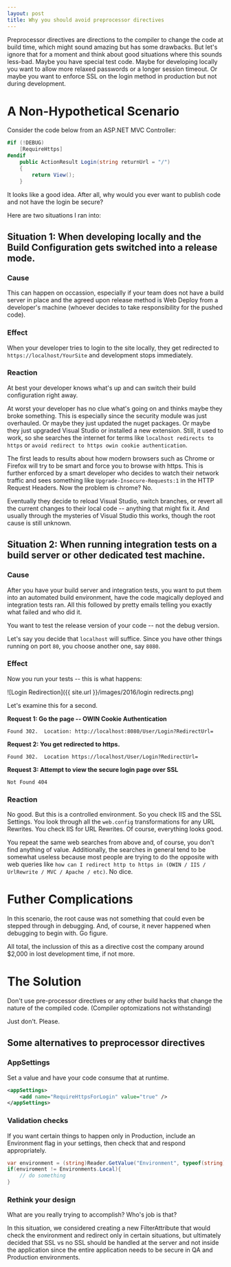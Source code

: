 ```yaml
---
layout: post
title: Why you should avoid preprocessor directives  
---
```


Preprocessor directives are directions to the compiler to change the code at build time, which might sound amazing but has some drawbacks.  But let's ignore that for a moment and think about good situations where this sounds less-bad.  Maybe you have special test code.  Maybe for developing locally you want to allow more relaxed passwords or a longer session timeout.  Or maybe you want to enforce SSL on the login method in production but not during development. 

# A Non-Hypothetical Scenario

Consider the code below from an ASP.NET MVC Controller:

``` csharp
#if (!DEBUG) 
    [RequireHttps] 
#endif
    public ActionResult Login(string returnUrl = "/")
    {
        return View();
    }
```

It looks like a good idea.  After all, why would you ever want to publish code and not have the login be secure?

Here are two situations I ran into:

## Situation 1: When developing locally and the Build Configuration gets switched into a release mode.
 ### Cause
 This can happen on occassion, especially if your team does not have a build server in place and the agreed upon release method is Web Deploy from a developer's machine (whoever decides to take responsibility for the pushed code).
 
 ### Effect
 When your developer tries to login to the site locally, they get redirected to `https://localhost/YourSite` and development stops immediately. 
 
 ### Reaction
 At best your developer knows what's up and can switch their build configuration right away.
 
 At worst your developer has no clue what's going on and thinks maybe they broke something.  This is especially since the security module was just overhauled.  Or maybe they just updated the nuget packages.  Or maybe they just upgraded Visual Studio or installed a new extension.  Still, it used to work, so she searches the internet for terms like `localhost redirects to https` or `avoid redirect to https owin cookie authentication`.  
 
 The first leads to results about how modern browsers such as Chrome or Firefox will try to be smart and force you to browse with https.  This is further enforced by a smart developer who decides to watch their network traffic and sees something like `Upgrade-Insecure-Requests:1` in the HTTP Request Headers.  Now the problem is chrome?  No.
 
 Eventually they decide to reload Visual Studio, switch branches, or revert all the current changes to their local code -- anything that might fix it.  And usually through the mysteries of Visual Studio this works, though the root cause is still unknown.   

## Situation 2: When running integration tests on a build server or other dedicated test machine.

### Cause
  After you have your build server and integration tests, you want to put them into an automated build environment, have the code magically deployed and integration tests ran.  All this followed by pretty emails telling you exactly what failed and who did it.
  
  You want to test the release version of your code -- not the debug version. 
  
  Let's say you decide that `localhost` will suffice.  Since you have other things running on port `80`, you choose another one, say `8080`.
  
### Effect  
  Now you run your tests -- this is what happens:
  
  ![Login Redirection]({{ site.url }}/images/2016/login redirects.png)
  
  Let's examine this for a second.
  
  **Request 1: Go the page -- OWIN Cookie Authentication**
  
   `Found 302.  Location: http://localhost:8080/User/Login?RedirectUrl=`
  
  **Request 2: You get redirected to https.**
  
   `Found 302.  Location https://localhost/User/Login?RedirectUrl=`
  
  **Request 3: Attempt to view the  secure login page over SSL**
  
   `Not Found 404`
  
### Reaction
  No good.  But this is a controlled environment.  So you check IIS and the SSL Settings.  You look through all the `web.config` transformations for any URL Rewrites.  You check IIS for URL Rewrites.  Of course, everything looks good.
  
  You repeat the same web searches from above and, of course, you don't find anything of value.  Additionally, the searches in general tend to be somewhat useless because most people are trying to do the opposite with web queries like `how can I redirect http to https in (OWIN / IIS / UrlRewrite / MVC / Apache / etc)`.  No dice.
  
# Futher Complications

In this scenario, the root cause was not something that could even be stepped through in debugging.  And, of course, it never happened when debugging to begin with.  Go figure. 

All total, the inclussion of this as a directive cost the company around $2,000 in lost development time, if not more.

# The Solution

Don't use pre-processor directives or any other build hacks that change the nature of the compiled code. (Compiler optomizations not withstanding)

Just don't.  Please.

## Some alternatives to preprocessor directives

### AppSettings 
Set a value and have your code consume that at runtime.


``` xml
<appSettings>
    <add name="RequireHttpsForLogin" value="true" />
</appSettings>
```


### Validation checks
If you want certain things to happen only in Production, include an Environment flag in your settings, then check that and respond appropriately.  

``` csharp
var environment = (string)Reader.GetValue("Environment", typeof(string))
if(enviroment != Environments.Local){
    // do something
}
```

### Rethink your design
What are you really trying to accomplish?  Who's job is that?

In this situation, we considered creating a new FilterAttribute that would check the environment and redirect only in certain situations, but ultimately decided that SSL vs no SSL should be handled at the server and not inside the application since the entire application needs to be secure in QA and Production environments.  

  
  
  
   